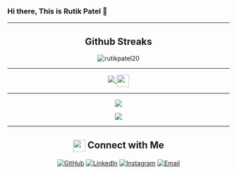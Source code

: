 ### Hi there, This is Rutik Patel  👋


<hr>
<div align="center">
  <!-- Streak -->
  <h2> Github Streaks </h2>

  <img align="center" src="https://github-readme-streak-stats.herokuapp.com?user=rutikpatel20&date_format=M%20j%5B%2C%20Y%5D&background=FF928BAB&fire=DD2727&ring=DD2727&currStreakLabel=DD2727" alt="rutikpatel20" />

  <hr>

  <!-- Most Used Languages -->
  <a href="https://github.com/rutikpatel20/">
    <img src="https://github-readme-stats.vercel.app/api/top-langs/?username=rutikpatel20&&show_icons=true&theme=radical" />
    <img src="https://emojis.slackmojis.com/emojis/images/1471045852/841/hero.gif?1471045852" align="center" width="28" />
  </a>

  <hr>

  <!-- Github Stats -->
  <a href="https://github.com/rutikpatel20/">
    <img src="https://github-readme-stats.vercel.app/api?username=rutikpatel20&bg_color=60,ff928b,ffac81&title_color=fff&text_color=fff&show_icons=true&icon_color=fff" />
  </a>

  <!-- Profile Views -->
  [<img src="https://komarev.com/ghpvc/?username=rutikpatel20&label=Profile Views&color=ffac81&style=plastic" />](https://github.com/rutikpatel20)
  <hr>

  <!-- Connect With Me -->
  <h2> <img src="https://emojis.slackmojis.com/emojis/images/1579216111/7550/pikachu_wave.gif?1579216111" align="center"
         width="28" /> Connect with Me </h2>
  <a href="https://github.com/rutikpatel20"><img alt="GitHub" src="https://img.shields.io/badge/GitHub-Rutik%20K%20Patel-ffac81?style=for-the-badge&logo=github"></a>
  <a href="https://www.linkedin.com/in/rutikkpatel/"><img alt="LinkedIn" src="https://img.shields.io/badge/LinkedIn-Rutik%20K%20Patel-ffac81?style=for-the-badge&logo=linkedin"></a>
  <a href="https://www.instagram.com/rutvik__patel_20/"><img alt="Instagram" src="https://img.shields.io/badge/Instagram-rutvik__patel_20-ffac81?style=for-the-badge&logo=instagram"></a>
  <a href="mailto:rutikkpatel@gmail.com"><img alt="Email" src="https://img.shields.io/badge/Email-rutikkpatel@gmail.com-ffac81?style=for-the-badge&logo=gmail"></a>

</div>

<!--
**rutikpatel20/rutikpatel20** is a ✨ _special_ ✨ repository because its `README.md` (this file) appears on your GitHub profile.

Here are some ideas to get you started:

- 🔭 I’m currently working on ...
- 🌱 I’m currently learning ...
- 👯 I’m looking to collaborate on ...
- 🤔 I’m looking for help with ...
- 💬 Ask me about ...
- 📫 How to reach me: ...
- 😄 Pronouns: ...
- ⚡ Fun fact: ...
-->
